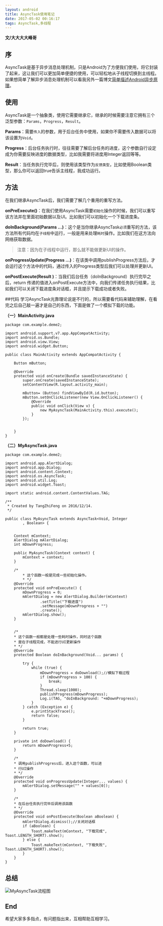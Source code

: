 ```yaml
---
layout: android
title: AsyncTask使用笔记
date: 2017-05-02 00:16:17
tags: AsyncTask,多线程
---
```


**文/大大大大峰哥**

## 序
AsyncTask是基于异步消息处理机制，只是Android为了方便我们使用，将它封装了起来，这让我们可以更加简单便捷的使用，可以轻松地从子线程切换到主线程。如果想简单了解异步消息处理机制可以看我另外一篇博文[简单描述Android异步原理](http://www.jianshu.com/p/f976ee81c913)。

<!-- more -->

## 使用
AsyncTask是一个抽象类，使用它需要继承它，继承的时候需要注意它拥有三个泛型参数：`Params`，`Progress`，`Result`。

**Params**：需要`传入`的参数，用于后台任务中使用，如果你不需要传入数据可以将该设置为`Void`。

**Progress**：后台任务执行时，往往需要了解后台任务的进度，这个参数自行设定成为你需要反映进度的数据类型，比如我需要将进度用Integer返回等等。

**Result**：当任务执行完毕后，则使用该类型作为`反馈类型`，比如使用Boolean类型，那么你可以返回true告诉主线程，我成功运行。

## 方法

在我们继承AsyncTask后，我们需要了解几个重用的重写方法。

**onPreExecute()**：在我们使用AsyncTask需要`初始化`操作的时候，我们可以重写该方法并在里面初始数据以及UI。比如我们可以初始化一个下载进度条。

**doInBackground(Params ...)**：这个是当你继承AsyncTask`必须`重写的方法，该方法所有代码均在`子线程`中运行，一般是用来处理`耗时`操作。比如我们在这方法向网络获取数据。
> 注意：因为在子线程中运行，那么就不能做更新UI的操作。

**onProgressUpdate(Progress ...)**：在该类中调用publishProgress方法后，才会运行这个方法中的代码，通过传入的Progress类型后我们可以处理并更新UI。

**onPostExecute(Result )**：当我们后台任务（doInBackground）执行完毕之后，return 传递的值进入onPostExecute方法中，向我们传递任务执行结果，比如我们可以关闭下载进度条对话框，并且提示下载成功或者失败。

##代码
学习AsyncTask光靠理论说是不行的，所以需要看代码来辅助理解，在看完之后自己敲一遍才是自己的东西，下面是做了一个模拟下载的功能。

**（一）MainActivity.java**
```
package com.example.deme2;

import android.support.v7.app.AppCompatActivity;
import android.os.Bundle;
import android.view.View;
import android.widget.Button;

public class MainActivity extends AppCompatActivity {

    Button mButton;

    @Override
    protected void onCreate(Bundle savedInstanceState) {
        super.onCreate(savedInstanceState);
        setContentView(R.layout.activity_main);

        mButton= (Button) findViewById(R.id.button);
        mButton.setOnClickListener(new View.OnClickListener() {
            @Override
            public void onClick(View v) {
                new MyAsyncTask(MainActivity.this).execute();
            }
        });


    }
}
```


**（二）MyAsyncTask.java**
```
package com.example.deme2;

import android.app.AlertDialog;
import android.app.Dialog;
import android.content.Context;
import android.os.AsyncTask;
import android.util.Log;
import android.widget.Toast;

import static android.content.ContentValues.TAG;

/**
 * Created by TangZhiFeng on 2016/12/14.
 */

public class MyAsyncTask extends AsyncTask<Void, Integer
        , Boolean> {


    Context mContext;
    AlertDialog mAlertDialog;
    int mDownProgress;

    public MyAsyncTask(Context context) {
        mContext = context;
    }

    /*
        * 这个函数一般是完成一些初始化操作。
        * */
    @Override
    protected void onPreExecute() {
        mDownProgress = 0;
        mAlertDialog = new AlertDialog.Builder(mContext)
                .setTitle("下载进度")
                .setMessage(mDownProgress + "")
                .create();
        mAlertDialog.show();
    }


    /*
    * 这个函数一般都是处理一些耗时操作，同时这个函数
    * 是在子线程完成，不能进行UI更新操作
    * */
    @Override
    protected Boolean doInBackground(Void... params) {

        try {
            while (true) {
                mDownProgress = doDownload();//模拟下载过程
                if (mDownProgress > 100) {
                    break;
                }
                Thread.sleep(1000);
                publishProgress(mDownProgress);
                Log.i(TAG, "doInBackground: "+mDownProgress);
            }
        } catch (Exception e) {
            e.printStackTrace();
            return false;
        }

        return true;
    }

    private int doDownload() {
        return mDownProgress+5;
    }

    /*
    * 调用publishProgress后，进入这个函数，可以进
    * 行UI操作
    * */
    @Override
    protected void onProgressUpdate(Integer... values) {
        mAlertDialog.setMessage("" + values[0]);
    }

    /*
    * 在后台任务执行完毕后调用该函数
    * */
    @Override
    protected void onPostExecute(Boolean aBoolean) {
        mAlertDialog.dismiss();//关闭对话框
        if (aBoolean) {
            Toast.makeText(mContext, "下载完成", Toast.LENGTH_SHORT).show();
        } else {
            Toast.makeText(mContext, "下载失败", Toast.LENGTH_SHORT).show();
        }
    }
}

```


## 总结

![MyAsyncTask流程图](http://upload-images.jianshu.io/upload_images/925416-99921d9d8db9083f.png?imageMogr2/auto-orient/strip%7CimageView2/2/w/1240)

## End
希望大家多多指点，有问题指出来，互相帮助互相学习。